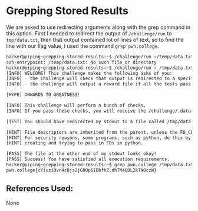# Grepping Stored Results
We are asked to use redirecting arguments along with the grep command in this option. First I needed to 
redirect the output of `/challenge/run` to `tmp/data.txt`, then that output contained lot of lines of text, so to find the line with our flag value, I used the command `grep pwn.college`.


```bash
hacker@piping~grepping-stored-results:~$ /challenge/run >/temp/data.txt
ssh-entrypoint: /temp/data.txt: No such file or directory
hacker@piping~grepping-stored-results:~$ /challenge/run > /tmp/data.txt
[INFO] WELCOME! This challenge makes the following asks of you:
[INFO] - the challenge will check that output is redirected to a specific file path : /tmp/data.txt
[INFO] - the challenge will output a reward file if all the tests pass : /challenge/.data.txt

[HYPE] ONWARDS TO GREATNESS!

[INFO] This challenge will perform a bunch of checks.
[INFO] If you pass these checks, you will receive the /challenge/.data.txt file.

[TEST] You should have redirected my stdout to a file called /tmp/data.txt. Checking...

[HINT] File descriptors are inherited from the parent, unless the FD_CLOEXEC is set by the parent on the file descriptor.
[HINT] For security reasons, some programs, such as python, do this by default in certain cases. Be careful if you are
[HINT] creating and trying to pass in FDs in python.

[PASS] The file at the other end of my stdout looks okay!
[PASS] Success! You have satisfied all execution requirements.
hacker@piping~grepping-stored-results:~$ grep pwn.college /tmp/data.txt
pwn.college{cYiuziOvn4c8js2jG0Op6IBbfhZ.dhTM4QDL2kTN0czW}
```

## References Used:
None
